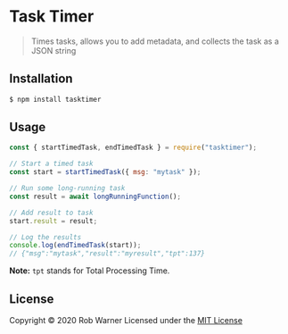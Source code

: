 # Task Timer

> Times tasks, allows you to add metadata, and collects the task as a JSON string

## Installation

```sh
$ npm install tasktimer
```

## Usage

```javascript
const { startTimedTask, endTimedTask } = require("tasktimer");

// Start a timed task
const start = startTimedTask({ msg: "mytask" });

// Run some long-running task
const result = await longRunningFunction();

// Add result to task
start.result = result;

// Log the results
console.log(endTimedTask(start));
// {"msg":"mytask","result":"myresult","tpt":137}
```

**Note:** `tpt` stands for Total Processing Time.

## License

Copyright &copy; 2020 Rob Warner
Licensed under the [MIT License](https://hoop33.mit-license.org/)

